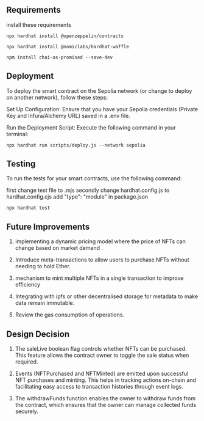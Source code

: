 ## Requirements
install these requirements
```
npx hardhat install @openzeppelin/contracts
```
```
npx hardhat install @nomiclabs/hardhat-waffle
```
```
npm install chai-as-promised --save-dev
```

## Deployment
To deploy the smart contract on the Sepolia network (or change to deploy on another network), follow these steps:

Set Up Configuration: Ensure that you have your Sepolia credentials (Private Key and Infura/Alchemy URL) saved in a .env file.

Run the Deployment Script: Execute the following command in your terminal:
```
npx hardhat run scripts/deploy.js --network sepolia
```

## Testing
To run the tests for your smart contracts, use the following command:

first change test file to .mjs
secondly change hardhat.config.js to hardhat.config.cjs
add "type": "module" in package.json

```
npx hardhat test
```

## Future Improvements

1. implementing a dynamic pricing model where the price of NFTs can change based on market demand .

2. Introduce meta-transactions to allow users to purchase NFTs without needing to hold Ether.

3. mechanism to mint multiple NFTs in a single transaction to improve efficiency

4. Integrating with ipfs or other decentralised storage for metadata to make data remain immutable.

5. Review the gas consumption of operations.

## Design Decision 

1. The saleLive boolean flag controls whether NFTs can be purchased. This feature allows the contract owner to toggle the sale status when required.

2. Events (NFTPurchased and NFTMinted) are emitted upon successful NFT purchases and minting. This helps in tracking actions on-chain and facilitating easy access to transaction histories through event logs.

3. The withdrawFunds function enables the owner to withdraw funds from the contract, which ensures that the owner can manage collected funds securely.

